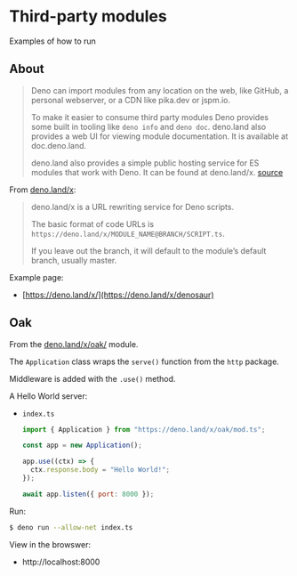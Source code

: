 # Third-party modules

Examples of how to run


## About

> Deno can import modules from any location on the web, like GitHub, a personal webserver, or a CDN like pika.dev or jspm.io.
> 
> To make it easier to consume third party modules Deno provides some built in tooling like `deno info` and `deno doc`. deno.land also provides a web UI for viewing module documentation. It is available at doc.deno.land.
> 
> deno.land also provides a simple public hosting service for ES modules that work with Deno. It can be found at deno.land/x. [source](https://deno.land/)

From [deno.land/x](https://deno.land/x):

> deno.land/x is a URL rewriting service for Deno scripts.
>
> The basic format of code URLs is `https://deno.land/x/MODULE_NAME@BRANCH/SCRIPT.ts`.
>
> If you leave out the branch, it will default to the module’s default branch, usually master.

Example page:

- [https://deno.land/x/](https://deno.land/x/denosaur)


## Oak

From the [deno.land/x/oak/](https://deno.land/x/oak/#oak) module.

The `Application` class wraps the `serve()` function from the `http` package.

Middleware is added with the `.use()` method.

A Hello World server:

- `index.ts`
    ```javascript
    import { Application } from "https://deno.land/x/oak/mod.ts";

    const app = new Application();

    app.use((ctx) => {
      ctx.response.body = "Hello World!";
    });

    await app.listen({ port: 8000 });
    ```

Run:

```sh
$ deno run --allow-net index.ts
```

View in the browswer:

- http://localhost:8000
